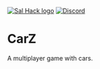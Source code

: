 [![Sal Hack logo](f3jry/CarZ/CarZ.png)](https://github.com/f3jry/CarZ/)
[![Discord](https://img.shields.io/discord/735157161872850944?label=discord&logo=discord&logoColor=white)](https://discord.gg/tXekztz/) 
# CarZ 
A multiplayer game with cars. 
